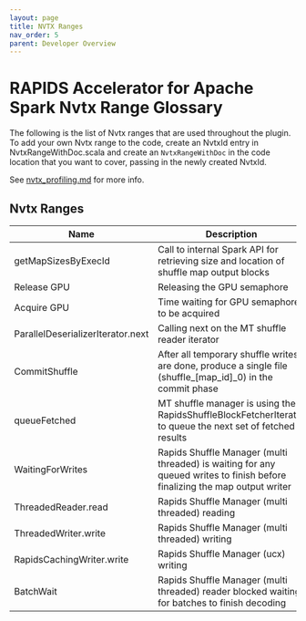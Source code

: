 ```yaml
---
layout: page
title: NVTX Ranges
nav_order: 5
parent: Developer Overview
---
```

<!-- Generated by NvtxRangeDocs.help. DO NOT EDIT! -->
# RAPIDS Accelerator for Apache Spark Nvtx Range Glossary
The following is the list of Nvtx ranges that are used throughout
the plugin. To add your own Nvtx range to the code, create an NvtxId
entry in NvtxRangeWithDoc.scala and create an `NvtxRangeWithDoc` in the
code location that you want to cover, passing in the newly created NvtxId.

See [nvtx_profiling.md](https://nvidia.github.io/spark-rapids/docs/dev/nvtx_profiling.html) for more info.



## Nvtx Ranges

Name | Description
-----|-------------
getMapSizesByExecId|Call to internal Spark API for retrieving size and location of shuffle map output blocks
Release GPU|Releasing the GPU semaphore
Acquire GPU|Time waiting for GPU semaphore to be acquired
ParallelDeserializerIterator.next|Calling next on the MT shuffle reader iterator
CommitShuffle|After all temporary shuffle writes are done, produce a single file (shuffle_[map_id]_0) in the commit phase
queueFetched|MT shuffle manager is using the RapidsShuffleBlockFetcherIterator to queue the next set of fetched results
WaitingForWrites|Rapids Shuffle Manager (multi threaded) is waiting for any queued writes to finish before finalizing the map output writer
ThreadedReader.read|Rapids Shuffle Manager (multi threaded) reading
ThreadedWriter.write|Rapids Shuffle Manager (multi threaded) writing
RapidsCachingWriter.write|Rapids Shuffle Manager (ucx) writing
BatchWait|Rapids Shuffle Manager (multi threaded) reader blocked waiting for batches to finish decoding
